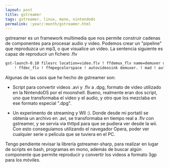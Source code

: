 ```yaml
---
layout: post
title: gstreamer
tags: gstreamer, linux, mono, nintendods
permalink: :year/:month/gstreamer.html
---
```


gstreamer es un framework multimedia que nos permite construir cadenas de componentes para procesar audio y video. Podemos crear un "pipeline" que reproduzca un mp3, o que visualice un video. La sentencia siguiente es capaz de reproducir un fichero .flv  

~~~bash
gst-launch-0.10 filesrc location=video.flv ! ffdemux_flv name=demuxer demuxer. ! queue \  
    ! ffdec_flv ! ffmpegcolorspace ! autovideosink demuxer. ! mad ! autoaudiosink  
~~~

Algunas de las usos que he hecho de gstreamer son:  

*   Script para convertir videos .avi y .flv a .dpg, formato de video utilizado en la NintendoDS por el moonshell. Bueno, realmente eran dos script, uno que transformaba el video y el audio, y otro que los mezclaba en ese formato especial ".dpg".

*   Un experimento de streaming y WII :). Donde desde mi portatil se obtenía un archivo en .avi, se transformaba en tiempo real a .flv con gstreamer, y se servía via thttpd para que se pudiera ver desde la wii. Con esto conseguíamos utilizando el navegador Opera, poder ver cualquier serie o película que se tuviera en el PC.

Tengo pendiente revisar la librería gstreamer-sharp, para realizar en lugar de scripts en bash, programas en mono, además de buscar algún componente que permite reproducir y convertir los videos a formato 3gp para los móviles.